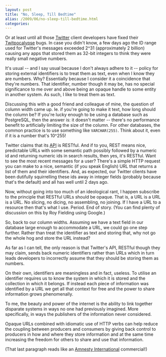 ```yaml
---
layout: post
title: "No, Sleep, Till Bedtime"
alias: /2009/06/no-sleep-till-bedtime.html
categories:
---
```

Or at least until all those [Twitter](http://twitter.com/) client developers have fixed their [Twitpocalypse](http://www.twitpocalypse.com/) bugs. In case you didn't know, a few days ago the ID range used for Twitter's messages exceeded 2^31 (approximately 2 billion) causing any apps that stored them as 32-bit integers to think they were really small negative numbers.

It's usual -- and I say usual because I don't always adhere to it -- policy for storing external identifiers is to treat them as text, even when I know they are numbers. Why? Essentially because I consider it a coincidence that they're numbers. That identifier, number though it may be, has no special significance to me over and above being an opaque handle to some entity in another system. As such, I like to treat them as text.

Discussing this with a good friend and colleague of mine, the question of column width came up. Ie. if you're going to make it text, how long should the column be? If you're lucky enough to be using a database such as PostgreSQL, then the answer is: it doesn't matter -- there's no performance benefit to artificially limiting the size of the column. For other databases, the common practice is to use something like `VARCHAR(255)`. Think about it, even if it is a number that's 10^255!

Twitter claims that its [API](http://apiwiki.twitter.com/Twitter-API-Documentation) is RESTful. And if to you, REST means nice, predictable URLs with some semantic path possibly followed by a numeric id and returning numeric ids in search results, then yes, it's RESTful. Want to see the most recent messages for a user? There's a simple HTTP request you can make to a nice, semantic (if you speak English) URL that returns a list of them and their identifiers. And, as expected, our Twitter clients have been dutifully squirrelling these ids away in integer fields (probably because that's the default) and all has well until 2 days ago.

Now, without going into too much of an ideological rant, I happen subscribe to the principle that RESTful URLs should be opaque. That is, a URL is a URL is a URL. No slicing, no dicing, no assembling, no joining. If I have a URL to a resource then that's what I use. Period. End of story. (You can find plenty of discussion on this by Roy Fielding using Google.)

So, back to our column widths. Assuming we have a text field in our database large enough to accommodate a URL, we could go one step further. Rather than treat the identifier as text and storing that, why not go the whole hog and store the URL instead?

As far as I can tell, the only reason is that Twitter's API, RESTful though they may claim, sends back numeric identifiers rather than URLs which in turn leads developers to incorrectly assume that they should be storing them as numbers.

On their own, identifiers are meaningless and in fact, useless. To utilise an identifier requires us to know the system in which it is stored and the collection in which it belongs. If instead each piece of information was identified by a URL we get all that context for free and the power to share information grows phenomenally.

To me, the beauty and power of the internet is the ability to link together disparate systems in ways no one had previously imagined. More specifically, in ways the publishers of the information never considered.

Opaque URLs combined with idiomatic use of HTTP verbs can help reduce the coupling between producers and consumers by giving back control to producers in how and where they store information and at the same time increasing the freedom for others to share and use that information.

(That last paragraph reads like an [Amnesty International](http://www.amnesty.org/) commercial!)


